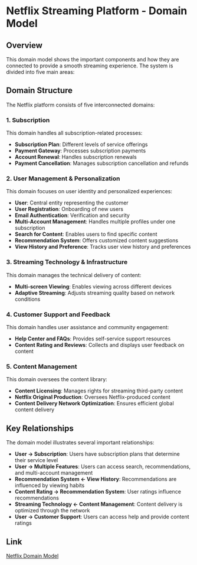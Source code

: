 # Netflix Streaming Platform - Domain Model

## Overview

This domain model shows the important components and how they are connected to provide a smooth streaming experience. The system is divided into five main areas: 

## Domain Structure

The Netflix platform consists of five interconnected domains:

### 1. Subscription
This domain handles all subscription-related processes:
- **Subscription Plan**: Different levels of service offerings
- **Payment Gateway**: Processes subscription payments
- **Account Renewal**: Handles subscription renewals
- **Payment Cancellation**: Manages subscription cancellation and refunds

### 2. User Management & Personalization
This domain focuses on user identity and personalized experiences:
- **User**: Central entity representing the customer
- **User Registration**: Onboarding of new users
- **Email Authentication**: Verification and security
- **Multi-Account Management**: Handles multiple profiles under one subscription
- **Search for Content**: Enables users to find specific content
- **Recommendation System**: Offers customized content suggestions
- **View History and Preference**: Tracks user view history and preferences

### 3. Streaming Technology & Infrastructure
This domain manages the technical delivery of content:
- **Multi-screen Viewing**: Enables viewing across different devices
- **Adaptive Streaming**: Adjusts streaming quality based on network conditions

### 4. Customer Support and Feedback
This domain handles user assistance and community engagement:
- **Help Center and FAQs**: Provides self-service support resources
- **Content Rating and Reviews**: Collects and displays user feedback on content

### 5. Content Management
This domain oversees the content library:
- **Content Licensing**: Manages rights for streaming third-party content
- **Netflix Original Production**: Oversees Netflix-produced content
- **Content Delivery Network Optimization**: Ensures efficient global content delivery

## Key Relationships

The domain model illustrates several important relationships:

- **User → Subscription**: Users have subscription plans that determine their service level
- **User → Multiple Features**: Users can access search, recommendations, and multi-account management
- **Recommendation System ← View History**: Recommendations are influenced by viewing habits
- **Content Rating → Recommendation System**: User ratings influence recommendations
- **Streaming Technology ← Content Management**: Content delivery is optimized through the network
- **User → Customer Support**: Users can access help and provide content ratings

## Link 

[Netflix Domain Model](https://online.visual-paradigm.com/share.jsp?id=333936313330352d31&email=02230302.cst@rub.edu.bt#diagram:workspace=bbjvhilc&proj=0&id=1)